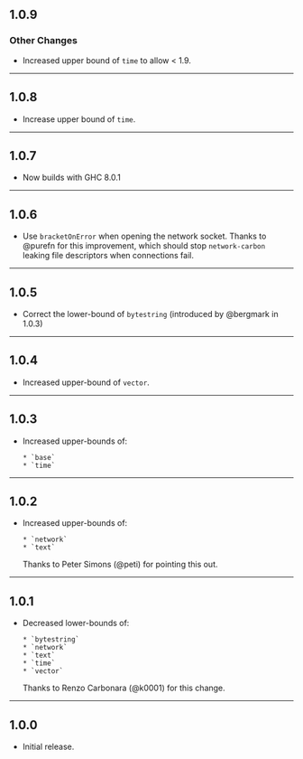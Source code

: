 ## 1.0.9

### Other Changes

* Increased upper bound of `time` to allow < 1.9.

---

## 1.0.8

* Increase upper bound of `time`.

---

## 1.0.7

* Now builds with GHC 8.0.1

---

## 1.0.6

* Use `bracketOnError` when opening the network socket. Thanks to @purefn
  for this improvement, which should stop `network-carbon` leaking file
  descriptors when connections fail.

---

## 1.0.5

* Correct the lower-bound of `bytestring` (introduced by @bergmark in 1.0.3)

---

## 1.0.4

* Increased upper-bound of `vector`.

---

## 1.0.3

* Increased upper-bounds of:

      * `base`
      * `time`

---

## 1.0.2

* Increased upper-bounds of:

      * `network`
      * `text`

  Thanks to Peter Simons (@peti) for pointing this out.

---

## 1.0.1

* Decreased lower-bounds of:

      * `bytestring`
      * `network`
      * `text`
      * `time`
      * `vector`

  Thanks to Renzo Carbonara (@k0001) for this change.

---

## 1.0.0

* Initial release.
